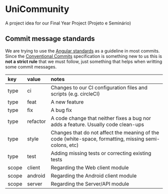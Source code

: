 # UniCommunity
A project idea for our Final Year Project (Projeto e Seminário) 

## Commit message standards

We are trying to use the [Angular standards](https://github.com/angular/angular/blob/22b96b9/CONTRIBUTING.md#-commit-message-guidelines) as a guideline in most commits. Since the [Conventional Commits](https://www.conventionalcommits.org/en/v1.0.0-beta.4/) specification is something new to us this is **not a strict rule** that we must follow, just something that helps when writting some commit messages.

| key | value | notes |
| :--- | :--- | :--- |
| type | ci | Changes to our CI configuration files and scripts (e.g. circleCI) |
| type | feat | A new feature |
| type | fix | A bug fix |
| type | refactor | A code change that neither fixes a bug nor adds a feature. Usually code clean-ups |
| type | style | Changes that do not affect the meaning of the code (white-space, formatting, missing semi-colons, etc) |
| type | test | Adding missing tests or correcting existing tests |
| scope | client | Regarding the Web client module |
| scope | android | Regarding the Android client module |
| scope | server | Regarding the Server/API module |
